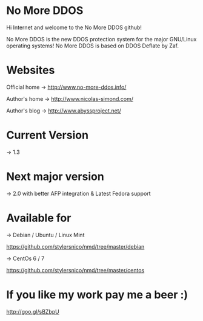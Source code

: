 No More DDOS
============

Hi Internet and welcome to the No More DDOS github!


No More DDOS is the new DDOS protection system for the major GNU/Linux operating systems!
No More DDOS is based on DDOS Deflate by Zaf.


Websites
===============

Official home -> http://www.no-more-ddos.info/

Author's home -> http://www.nicolas-simond.com/

Author's blog -> http://www.abyssproject.net/


Current Version
===============

-> 1.3



Next major version
==================

-> 2.0 with better AFP integration & Latest Fedora support



Available for
=============

-> Debian / Ubuntu / Linux Mint

https://github.com/stylersnico/nmd/tree/master/debian

-> CentOs 6 / 7

https://github.com/stylersnico/nmd/tree/master/centos


If you like my work pay me a beer :)
====================================

http://goo.gl/sBZbpU
